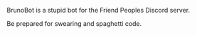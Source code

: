 BrunoBot is a stupid bot for the Friend Peoples Discord server.

Be prepared for swearing and spaghetti code.